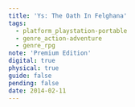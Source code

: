 ```yaml
---
title: 'Ys: The Oath In Felghana'
tags:
  - platform_playstation-portable
  - genre_action-adventure
  - genre_rpg
note: 'Premium Edition'
digital: true
physical: true
guide: false
pending: false
date: 2014-02-11
---
```

